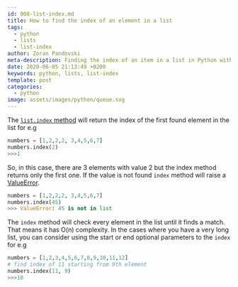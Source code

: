 ```yaml
---
id: 008-list-index.md
title: How to find the index of an element in a list
tags:
  - python
  - lists
  - list-index
author: Zoran Pandovski
meta-description: Finding the index of an item in a list in Python with examples
date: 2020-06-05 21:13:49 +0200
keywords: python, lists, list-index
template: post
categories:
  - python
image: assets/images/python/queue.svg
---
```


The [`list.index` method](https://docs.python.org/3/tutorial/datastructures.html#data-structures) will return the index of the first found element in the list for e.g

```python
numbers = [1,2,2,2, 3,4,5,6,7]
numbers.index(2)
>>>1
```

So, in this case, there are 3 elements with value 2 but the index method returns only the first one. If the value is not found `index` method will raise a [ValueError](https://docs.python.org/3/library/exceptions.html#ValueError).

```python
numbers = [1,2,2,2, 3,4,5,6,7]
numbers.index(45)
>>> ValueError: 45 is not in list
```

The `index` method will check every element in the list until it finds a match. That means it has O(n) complexity. In the cases where you have a very long list, you can consider using the start or end optional parameters to the `index` for e.g

```python
numbers = [1,2,3,4,5,6,7,8,9,10,11,12]
# find index of 11 starting from 9th element
numbers.index(11, 9)
>>>10
```